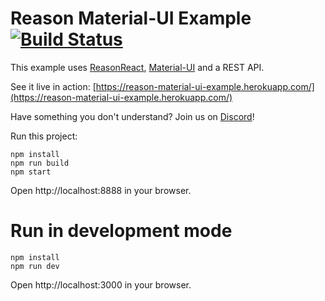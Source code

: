 # Reason Material-UI Example [![Build Status](https://travis-ci.org/shybyte/reason-material-ui-example.svg?branch=master)](https://travis-ci.org/shybyte/reason-material-ui-example)

This example uses [ReasonReact](https://github.com/reasonml/reason-react), [Material-UI](http://www.material-ui.com/) and a REST API.

See it live in action: [https://reason-material-ui-example.herokuapp.com/](https://reason-material-ui-example.herokuapp.com/)

Have something you don't understand? Join us on [Discord](https://discord.gg/reasonml)!

Run this project:

```
npm install
npm run build
npm start
```

Open http://localhost:8888 in your browser.

# Run in development mode

```
npm install
npm run dev
```

Open http://localhost:3000 in your browser.
